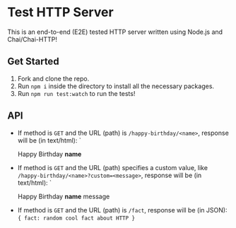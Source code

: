 Test HTTP Server
=====
This is an end-to-end (E2E) tested HTTP server written using Node.js and Chai/Chai-HTTP!

## Get Started
1. Fork and clone the repo.
1. Run `npm i` inside the directory to install all the necessary packages.
1. Run `npm run test:watch` to run the tests!

## API
* If method is `GET` and the URL (path) is `/happy-birthday/<name>`, response will be (in text/html):
`<html><body><p>Happy Birthday <strong>name</strong></p></body></html>
* If method is `GET` and the URL (path) specifies a custom value, like `/happy-birthday/<name>?custom=<message>`, response will be (in text/html):
`<html><body><p>Happy Birthday <strong>name</strong> message</p></body></html>
* If method is `GET` and the URL (path) is `/fact`, response will be (in JSON):
`{ fact: random cool fact about HTTP }`